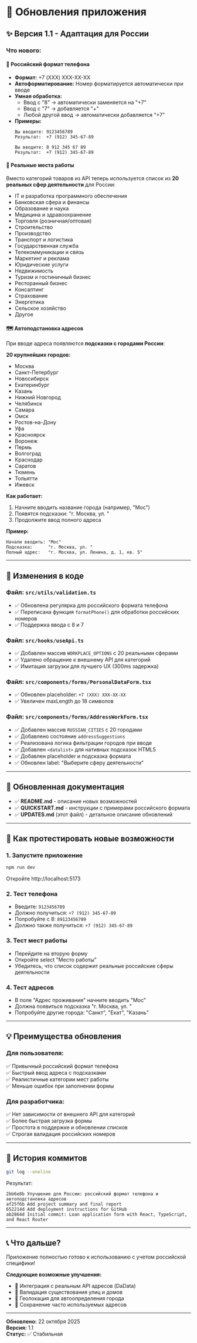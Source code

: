 # 🎉 Обновления приложения

## ✨ Версия 1.1 - Адаптация для России

### Что нового:

#### 📱 Российский формат телефона
- **Формат:** +7 (XXX) XXX-XX-XX
- **Автоформатирование:** Номер форматируется автоматически при вводе
- **Умная обработка:** 
  - Ввод с "8" → автоматически заменяется на "+7"
  - Ввод с "7" → добавляется "+"
  - Любой другой ввод → автоматически добавляется "+7"
- **Примеры:**
  ```
  Вы вводите: 9123456789
  Результат:  +7 (912) 345-67-89
  
  Вы вводите: 8 912 345 67 89
  Результат:  +7 (912) 345-67-89
  ```

#### 🏢 Реальные места работы
Вместо категорий товаров из API теперь используется список из **20 реальных сфер деятельности** для России:

- IT и разработка программного обеспечения
- Банковская сфера и финансы
- Образование и наука
- Медицина и здравоохранение
- Торговля (розничная/оптовая)
- Строительство
- Производство
- Транспорт и логистика
- Государственная служба
- Телекоммуникации и связь
- Маркетинг и реклама
- Юридические услуги
- Недвижимость
- Туризм и гостиничный бизнес
- Ресторанный бизнес
- Консалтинг
- Страхование
- Энергетика
- Сельское хозяйство
- Другое

#### 🗺️ Автоподстановка адресов
При вводе адреса появляются **подсказки с городами России**:

**20 крупнейших городов:**
- Москва
- Санкт-Петербург
- Новосибирск
- Екатеринбург
- Казань
- Нижний Новгород
- Челябинск
- Самара
- Омск
- Ростов-на-Дону
- Уфа
- Красноярск
- Воронеж
- Пермь
- Волгоград
- Краснодар
- Саратов
- Тюмень
- Тольятти
- Ижевск

**Как работает:**
1. Начните вводить название города (например, "Мос")
2. Появятся подсказки: "г. Москва, ул. "
3. Продолжите ввод полного адреса

**Пример:**
```
Начали вводить: "Мос"
Подсказка:      "г. Москва, ул. "
Полный адрес:   "г. Москва, ул. Ленина, д. 1, кв. 5"
```

---

## 🔄 Изменения в коде

### Файл: `src/utils/validation.ts`
- ✅ Обновлена регулярка для российского формата телефона
- ✅ Переписана функция `formatPhone()` для обработки российских номеров
- ✅ Поддержка ввода с 8 и 7

### Файл: `src/hooks/useApi.ts`
- ✅ Добавлен массив `WORKPLACE_OPTIONS` с 20 реальными сферами
- ✅ Удалено обращение к внешнему API для категорий
- ✅ Имитация загрузки для лучшего UX (300ms задержка)

### Файл: `src/components/forms/PersonalDataForm.tsx`
- ✅ Обновлен placeholder: `+7 (XXX) XXX-XX-XX`
- ✅ Увеличен maxLength до 18 символов

### Файл: `src/components/forms/AddressWorkForm.tsx`
- ✅ Добавлен массив `RUSSIAN_CITIES` с 20 городами
- ✅ Добавлено состояние `addressSuggestions`
- ✅ Реализована логика фильтрации городов при вводе
- ✅ Добавлен `<datalist>` для нативных подсказок HTML5
- ✅ Добавлен placeholder и подсказка формата
- ✅ Обновлен label: "Выберите сферу деятельности"

---

## 📝 Обновленная документация

- ✅ **README.md** - описание новых возможностей
- ✅ **QUICKSTART.md** - инструкции с примерами российского формата
- ✅ **UPDATES.md** (этот файл) - детальное описание обновлений

---

## 🧪 Как протестировать новые возможности

### 1. Запустите приложение
```bash
npm run dev
```
Откройте http://localhost:5173

### 2. Тест телефона
- Введите: `9123456789`
- Должно получиться: `+7 (912) 345-67-89`
- Попробуйте с 8: `89123456789`
- Должно также получиться: `+7 (912) 345-67-89`

### 3. Тест мест работы
- Перейдите на вторую форму
- Откройте select "Место работы"
- Убедитесь, что список содержит реальные российские сферы деятельности

### 4. Тест адресов
- В поле "Адрес проживания" начните вводить "Мос"
- Должна появиться подсказка "г. Москва, ул. "
- Попробуйте другие города: "Санкт", "Екат", "Казань"

---

## 💡 Преимущества обновления

### Для пользователя:
✅ Привычный российский формат телефона  
✅ Быстрый ввод адреса с подсказками  
✅ Реалистичные категории мест работы  
✅ Меньше ошибок при заполнении формы  

### Для разработчика:
✅ Нет зависимости от внешнего API для категорий  
✅ Более быстрая загрузка формы  
✅ Простота в поддержке и обновлении списков  
✅ Строгая валидация российских номеров  

---

## 🚀 История коммитов

```bash
git log --oneline
```

Результат:
```
2bb6e8b Улучшение для России: российский формат телефона и автоподстановка адресов
af25f6b Add project summary and final report
652214d Add deployment instructions for GitHub
ab2864d Initial commit: Loan application form with React, TypeScript, and React Router
```

---

## 📞 Что дальше?

Приложение полностью готово к использованию с учетом российской специфики!

**Следующие возможные улучшения:**
- 🔮 Интеграция с реальным API адресов (DaData)
- 🔮 Валидация существования улиц и домов
- 🔮 Геолокация для автоопределения города
- 🔮 Сохранение часто используемых адресов

---

**Обновлено:** 22 октября 2025  
**Версия:** 1.1  
**Статус:** ✅ Стабильная

